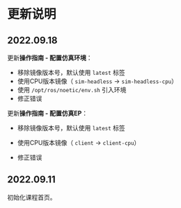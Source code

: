 # 更新说明

## 2022.09.18

更新**操作指南 - 配置仿真环境**：

* 移除镜像版本号，默认使用 `latest` 标签
* 使用CPU版本镜像（ `sim-headless` -> `sim-headless-cpu`）
* 使用 `/opt/ros/noetic/env.sh` 引入环境
* 修正错误

更新**操作指南 - 配置仿真EP**：

* 移除镜像版本号，默认使用 `latest` 标签

* 使用CPU版本镜像（ `client` -> `client-cpu`）
* 修正错误

## 2022.09.11

初始化课程首页。

